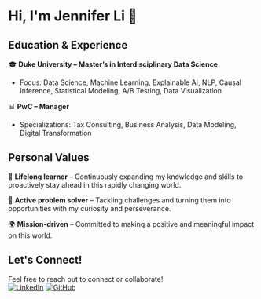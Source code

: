 # Hi, I'm Jennifer Li 👋

## Education & Experience

🎓 **Duke University – Master’s in Interdisciplinary Data Science**

* Focus: Data Science, Machine Learning, Explainable AI, NLP, Causal Inference, Statistical Modeling, A/B Testing, Data Visualization

📊 **PwC – Manager**

* Specializations: Tax Consulting, Business Analysis, Data Modeling, Digital Transformation


## Personal Values

🌱 **Lifelong learner** – Continuously expanding my knowledge and skills to proactively stay ahead in this rapidly changing world.

🚀 **Active problem solver** – Tackling challenges and turning them into opportunities with my curiosity and perseverance.

🌍 **Mission-driven** – Committed to making a positive and meaningful impact on this world.


## Let's Connect!
Feel free to reach out to connect or collaborate!  
[![LinkedIn](https://img.icons8.com/ios-filled/30/0A66C2/linkedin.png)](https://www.linkedin.com/in/jennifer-li-tt68/)
[![GitHub](https://img.icons8.com/ios-glyphs/30/000000/github.png)](https://github.com/Jenniferli6)  

